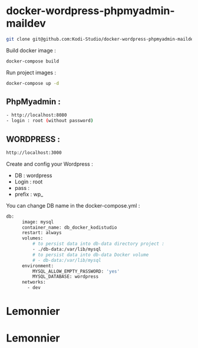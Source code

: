 # docker-wordpress-phpmyadmin-maildev
```sh
git clone git@github.com:Kodi-Studio/docker-wordpress-phpmyadmin-maildev-.git
```
Build docker image :
```sh
docker-compose build
```
Run project images :
```sh
docker-compose up -d
```
## PhpMyadmin :

```sh
- http://localhost:8080
- login : root (without password)
```
## WORDPRESS :

```sh
http://localhost:3000
```

Create and config your Wordpress :
 - DB : wordpress
 - Login : root
 - pass :
 - prefix : wp_

 You can change DB name in the docker-compose.yml :
```sh
db:
      image: mysql
      container_name: db_docker_kodistudio
      restart: always
      volumes:
          # to persist data into db-data directory project :
          - ./db-data:/var/lib/mysql
          # to persist data into db-data Docker volume
          # - db-data:/var/lib/mysql
      environment:
          MYSQL_ALLOW_EMPTY_PASSWORD: 'yes'
          MYSQL_DATABASE: wordpress
      networks:
        - dev
```
# Lemonnier
# Lemonnier
